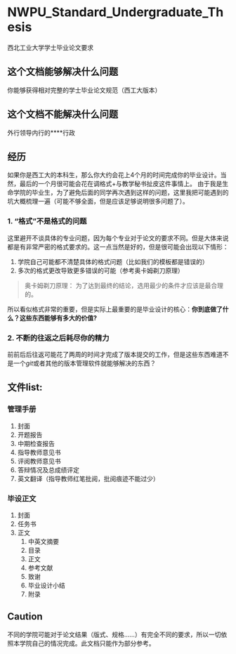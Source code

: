 # NWPU_Standard_Undergraduate_Thesis
西北工业大学学士毕业论文要求
## 这个文档能够解决什么问题
你能够获得相对完整的学士毕业论文规范（西工大版本）
## 这个文档不能解决什么问题
外行领导内行的****行政
## 经历
如果你是西工大的本科生，那么你大约会花上4个月的时间完成你的毕业设计。当然，最后的一个月很可能会花在调格式+与教学秘书扯皮这件事情上。
由于我是生命学院的毕业生，为了避免后面的同学再次遇到这样的问题，这里我把可能遇到的坑大概梳理一遍（可能不够全面，但是应该足够说明很多问题了）。
### 1. “格式”不是格式的问题
这里避开不谈具体的专业问题，因为每个专业对于论文的要求不同。但是大体来说都是有非常严密的格式要求的。这一点当然是好的，但是很可能会出现以下情形：

1. 学院自己可能都不清楚具体的格式问题（比如我们的模板都是错误的）
2. 多次的格式更改导致更多错误的可能（参考奥卡姆剃刀原理）

> 奥卡姆剃刀原理： 为了达到最终的结论，选用最少的条件才应该是最合理的。


所以看似格式非常的重要，但是实际上最重要的是毕业设计的核心：**你到底做了什么？这些东西能够有多大的价值?**

### 2. 不断的往返之后耗尽你的精力

前前后后往返可能花了两周的时间才完成了版本提交的工作，但是这些东西难道不是一个*git*或者其他的版本管理软件就能够解决的东西？


## 文件list:
### 管理手册
1. 封面
2. 开题报告
3. 中期检查报告
4. 指导教师意见书
5. 评阅教师意见书
6. 答辩情况及总成绩评定
7. 英文翻译（指导教师红笔批阅，批阅痕迹不能过少）

### 毕设正文
1. 封面
2. 任务书
3. 正文
   1. 中英文摘要
   2. 目录
   3. 正文
   4. 参考文献
   5. 致谢
   6. 毕业设计小结
   7. 附录

## Caution
不同的学院可能对于论文结果（版式、规格……）有完全不同的要求，所以一切依照本学院自己的情况完成。此文档只能作为部分参考。